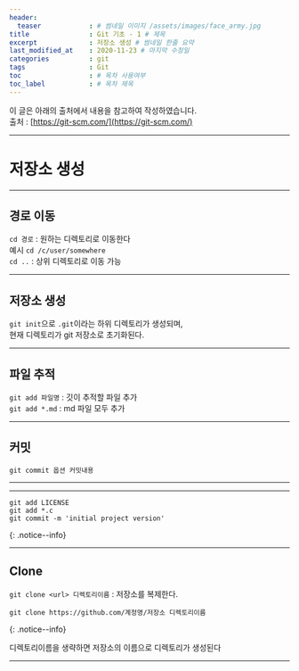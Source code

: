 ```yaml
---
header:
  teaser            : # 썸네일 이미지 /assets/images/face_army.jpg
title               : Git 기초 - 1 # 제목
excerpt             : 저장소 생성 # 썸네일 한줄 요약
last_modified_at    : 2020-11-23 # 마지막 수정일
categories          : git
tags                : Git
toc                 : # 목차 사용여부
toc_label           : # 목차 제목
---
```

이 글은 아래의 출처에서 내용을 참고하여 작성하였습니다.  
출처 : [https://git-scm.com/](https://git-scm.com/)

---
# 저장소 생성
---

## 경로 이동

`cd 경로` : 원하는 디렉토리로 이동한다   
예시 `cd /c/user/somewhere`   
`cd ..` : 상위 디렉토리로 이동 가능   

---

## 저장소 생성

`git init`으로 `.git`이라는 하위 디렉토리가 생성되며,   
현재 디렉토리가 git 저장소로 초기화된다.

---

## 파일 추적

`git add 파일명` : 깃이 추적할 파일 추가   
`git add *.md` : md 파일 모두 추가

---

## 커밋

`git commit 옵션 커밋내용`

---
---

```
git add LICENSE
git add *.c
git commit -m 'initial project version'
```
{: .notice--info}

---

## Clone

`git clone <url> 디렉토리이름` : 저장소를 복제한다.   

```
git clone https://github.com/계정명/저장소 디렉토리이름
```
{: .notice--info}

디렉토리이름을 생략하면 저장소의 이름으로 디렉토리가 생성된다

---
